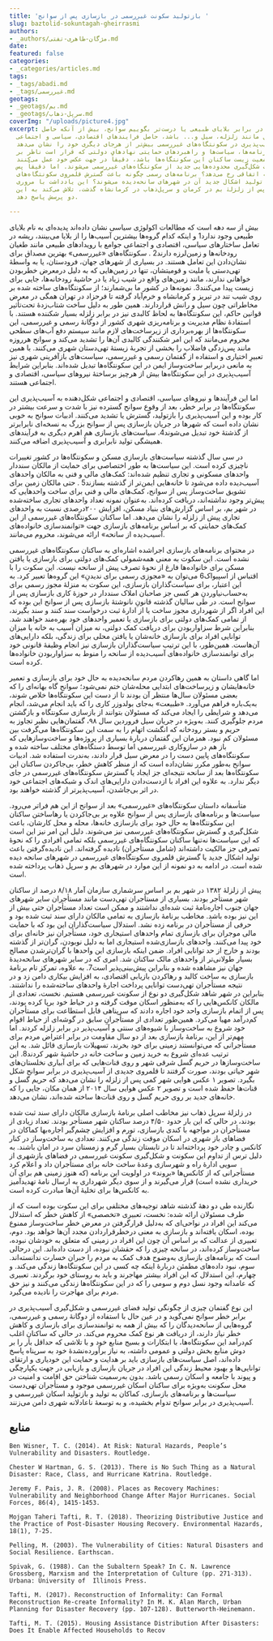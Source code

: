 ```yaml
---
title: 'بازتولید سکونت غیررسمی در بازسازی پس از سوانح '
slug: baztolid-sokuntagah-gheirrasmi
authors:
- _authors/مژگان-طاهری-تفتی.md
date: 
featured: false
categories:
- _categories/articles.md
tags:
- _tags/abadi.md
- _tags/غیررسمی.md
geotags:
- _geotags/بم.md
- _geotags/سرپل-ذهاب.md
coverImg: "/uploads/picture4.jpg"
excerpt: آسیب‌پذیری در برابر بلایای طبیعی یا درست‌تر بگوییم سوانح، بیش از آنکه حاصل
  پدیده‌های معمول مانند زلزله، سیل و... باشد، حاصل فرایندهای اقتصادی، سیاسی و اجتماعی‌
  است. این آسیب‌پذیری در سکونتگاه‌های غیررسمی بیش‌تر از هرجای دیگری خود را نشان می‌دهد.
  در مقابل برنامه‌ها، سیاست‌ها و راهبردهای حمایتی نهادهای دولتی که قرار است ناظر بر
  بهبود وضعیت زیست ساکنان این سکونتگاه‌ها باشد، دقیقاً در جهت عکس خود عمل می‌کنند
  و باعث شکل‌گیری محدوده‌هایی جدید از سکونتگاه‌های غیررسمی می‌‌شوند. اما دقیقاً پس
  از وقوع سوانح چه اتفاقی رخ می‌دهد؟ برنامه‌های رسمی چگونه باعث گسترش قلمروی سکونتگاه‌های
  غیررسمی یا تولید اشکال جدید آن در شهرهای سانحه‌دیده می‌شوند؟ این یادداشت با مروری
  بر آنچه پس از زلزلۀ بم در کرمان و سرپل‌ذهاب در کرمانشاه گذشت، تلاش می‌کند به این
  دو پرسش پاسخ دهد.

---
```

بیش از سه دهه است که مطالعات اکولوژی سیاسی نشان داده‌اند پدیده‌ای به نام بلایای طبیعی وجود ندارد1 و اینکه کدام گروه‌ها بیشترین آسیب‌ها را از بلایا می‌بینند، ریشه در تعامل ساختارهای سیاسی، اقتصادی و اجتماعی جوامع با رویدادهای طبیعی مانند طغیان رودخانه‌ها و زمین‌لرزه دارند2 . سکونتگاه‌های «غیررسمی» بهترین مصداق برای نشان‌دادن این تعامل هستند. در بسیاری از شهرهای جهان، فرودستان، یا به واسطۀ تهی‌دستی یا ملیت و قومیتشان، تنها در زمین‌هایی که به دلیل درمعرض خطربودن خواهانی ندارند، مانند زمین‌های واقع در شیب زیاد یا در حاشیۀ رودخانه‌ها، جایی برای زیست پیدا می‌کنند3. نمونه‌ها در کشور ما بی‌شمارند؛ از سکونتگاه‌های ساخته شده بر روی شیب تند در تبریز و کرمانشاه و خرم‌آباد گرفته تا فرحزاد در تهران همگی در معرض مخاطراتی چون سیل و رانش قراردارند. همین طور به دلیل ساخت شتاب‌زدۀ تحت‌تأثیر قوانین حاکم، این سکونتگاه‌ها به لحاظ کالبدی نیز در برابر زلزله بسیار شکننده هستند. با استفادۀ نظام مدیریت و برنامه‌ریزی شهری کشور از دوگانۀ رسمی و غیررسمی، این سکونتگاه‌ها از بهره‌برداری از زیرساخت‌های لازم مانند سیستم دفع آب‌های سطحی محروم می‌مانند که این امر شکنندگی کالبدی آن‌ها را تشدید می‌کند و سوانح هرروزه مانند پس‌زدگی فاضلاب را بخشی از تجربۀ زیستۀ تهی‌دستان شهری می‌کنند. با همین تعبیرِ اختیاری و استفاده از گفتمان رسمی و غیررسمی، سیاست‌های بازآفرینی شهری نیز به مانعی دربرابر ساخت‌وساز ایمن در این سکونتگاه‌ها تبدیل شده‌اند. بنابراین شرایط آسیب‌پذیری در این سکونتگاه‌ها بیش از هرچیز برساختۀ نیروهای سیاسی، اقتصادی و اجتماعی هستند.

اما این فرآیندها و نیروهای سیاسی، اقتصادی و اجتماعی شکل‌دهنده به آسیب‌پذیری این سکونتگاه‌ها در برابر خطر، بعد از وقوع سوانح گسترده نیز با شدت و سرعت بیشتر در کار بوده و این آسیب‌پذیری را بازتولید، گسترش یا تشدید می‌کنند. ادبیات سوانح به خوبی نشان داده است که شهرها در جریان بازسازی پس از سوانح بزرگ به نسخه‌ای نابرابرتر از گذشتۀ خود تبدیل می‌شوند4. سیاست‌های بازسازی هم اهرم دیگری به فرآیندهای همیشگی تولید نابرابری و آسیب‌پذیری اضافه می‌کنند.  

در سی سال گذشته سیاست‌های بازسازی مسکن و سکونتگاه‌ها در کشور تغییرات ناچیزی کرده‌ است. این سیاست‌ها به طور اختصاصی برای حمایت از مالکان سنددار واحدهای مسکونی و تجاری تنظیم شده‌اند: کمک‌های مالی و فنی به مالکان واحدهای آسیب‌دیده داده می‌شود تا خانه‌هایی ایمن‌تر از گذشته بسازند5 . حتی مالکان زمین برای تشویق ساخت‌وساز پس از سوانح، کمک‌های مالی و فنی برای ساخت واحدهایی که پیش‌تر وجود نداشته‌اند، دریافت کرده‌اند. به‌عنوان نمونه تعداد واحدهای تجاری ساخته‌شده در شهر بم، بر اساس گزارش‌های بنیاد مسکن، افزایش ۲۰۰درصدی نسبت به واحدهای تجاری پیش از زلزله را نشان می‌دهد. اما ساکنان سکونتگاه‌های غیررسمی از این کمک‌های حمایتی که بر اساس برنامه‌های بازسازی جهت «توانمندسازی ‌‌خانواده‌های ‌‌آسیب‌دیده از سانحه» ارائه می‌شوند، محروم می‌مانند. 

در محتوای برنامه‌های بازسازی اجراشده اشاره‌ای به ساکنان سکونتگاه‌های غیررسمی نشده ‌است. این سکوت به معنی همه‌شمولی کمک‌های دولتی برای بازسازی یا یافتن مسکن برای خانواده‌ها فارغ از نحوۀ تصرف پیش از سانحه نیست. این سکوت را با اقتباس از اسپیواک6  می‌توان به «مجوزی رسمی برای ندیدنِ» این گروه‌ها تعبیر کرد. به این اعتبار، برای سیاست‌گذاران بازسازی، این سکوت به منزلۀ مجوز رسمی برای به‌حساب‌نیاوردنِ هر کسی جز صاحبان املاک سنددار در حوزۀ کاری بازسازی پس از سوانح است. در طی سالیان گذشته قانونِ نانوشتۀ بازسازی پس از سوانح این بوده که این افراد اگر از شهرداری مجوز ساخت یا از ادارۀ ثبت درخواست سند کنند و سند بگیرند، از تمامی کمک‌های دولتی برای بازسازی یا تعمیر واحدهای خود بهره‌مند خواهند شد. بنابراین شرط سزاواربودن برای دریافت کمک دولتی، نه میزان آسیب به خانه یا میزان توانایی افراد برای بازسازی خانه‌شان یا یافتن محلی برای زندگی، بلکه دارایی‌های آن‌هاست. همین‌طور، با این ترتیب سیاست‌گذاران بازسازی نیز انجام وظیفۀ قانونی خود برای توانمندسازی خانواده‌های آسیب‌دیده از سانحه را منوط به سزاواربودن خانواده‌ها کرده ‌است.

اما گاهی داستان به همین رهاکردن مردم سانحه‌دیده به حال خود برای بازسازی و تعمیر خانه‌هایشان و زیرساخت‌های ابتدایی‌ محله‌شان ختم نمی‌شود؛ سوانح گاه بهانه‌ای را که بعضی مسئولان سال‌ها منتظر آن بودند تا از دست این سکونتگاه‌ها خلاص شوند، به‌یک‌باره فراهم می‌آورد. «طبیعت» به‌جای بولدوزر کاری را که باید انجام می‌شد، انجام می‌دهد و شرایطی را ایجاد می‌کند که مسئولان بتوانند از بازسازی سکونتگاه و بازگشتن مردم جلوگیری کنند. به‌ویژه در جریان سیل فروردین سال ۹۸، گفتمان‌هایی نظیر تجاوز به حریم و بستر رودخانه که انگشت اتهام را به سمت این سکونتگاه‌ها می‌گرفت بین مسئولان کم نبود. همزمان این گفتمان دربارۀ بسیاری از پروژه‌ها و ساخت‌وسازهایی که باز هم در سازوکاری غیررسمی اما توسط دستگاه‌های مختلف ساخته شده و سکونتگاه‌های پایین دست را در معرض سیل قرار دادند، به‌ندرت استفاده شد. ادبیات سوانح به‌طور مکرر نشان‌داده است که از منظر کاهش خطر، بی‌جاکردن ساکنان این سکونتگاه‌ها بعد از سانحه نتیجه‌ای جز ایجاد یا گسترش سکونتگاه‌های غیررسمی در جای دیگر ندارد. به علاوه این افراد با ازدست‌دادن دارایی‌های اندک و شبکه‌های اجتماعی خود در اثر بی‌جاشدن، آسیب‌پذیرتر از گذشته خواهند بود. 

متأسفانه داستان سکونتگاه‌های «غیررسمی» بعد از سوانح از این هم فراتر می‌رود. سیاست‌ها و برنامه‌‌های بازسازی پس از سوانح علاوه بر بی‌جاکردن یا رهاساختن ساکنان این سکونتگاه‌ها به حال خود برای بازسازی خانه‌ها، محله و محل کارشان، باعث شکل‌گیری و گسترش سکونتگاه‌های غیررسمی نیز می‌شوند. دلیل این امر نیز این است که این سیاست‌ها نه‌تنها ساکنان سکونتگاه‌های غیررسمی بلکه تمامی افرادی را که نحوۀ تصرفی جز مالکیت داشته‌اند (شامل مستأجران) نادیده گرفته‌اند. این نادیده‌گرفتن باعث تولید اشکال جدید یا گسترش قلمروی سکونتگاه‌های غیررسمی در شهرهای سانحه دیده شده است. در ادامه به دو نمونه از این موارد در شهرهای بم و سرپل ذهاب پرداخته شده است.

پیش از زلزلۀ ۱۳۸۲ در شهر بم بر اساس سرشماری سازمان آمار ۸/۱۸ درصد از ساکنان شهر مستأجر بودند. بسیاری از مستأجران تهی‌دست مانند مستأجران سایر شهرهای جهان جنوب اجاره‌نامۀ ثبت شده‌ای نداشتند و ممکن است تعداد مستأجران حتی بیش از این نیز بوده باشد. مخاطب برنامۀ بازسازی به تمامی مالکان دارای سند ثبت شده بود و حرفی از مستأجران در برنامه زده نشد. استدلال سیاست‌گذاران این بود که با حمایت مالی موجران برای بازسازی تمام واحدهای استیجاری خود، مستأجران نیز خانه‌ای برای خود پیدا می‌کنند. واحدهای بازسازی‌شده استیجاری اما به دلیل نوبودن، گران‌تر از گذشته بودند و خارج از حد توانایی افراد. ضمن اینکه بازسازی این واحدها با گران‌ترشدن مصالح بسیار طولانی‌تر از واحدهای مالک ساکنان شد. امری که در سایر شهرهای سانحه‌دیدۀ جهان نیز مشاهده شده و بنابراین پیش‌بینی‌پذیر است7. به علاوه، تمرکز تام برنامۀ بازسازی به ساخت کالبد و رهاکردن بازیابی اقتصادی، به افزایش بیکاری دامن زد و در نتیجه مستأجران تهی‌دست توانایی پرداخت اجارۀ واحدهای ساخته‌شده را نداشتند. بنابراین در شهر شاهد شکل‌گیری دو نوع از سکونت غیررسمی هستیم. نخست، تعدادی از مالکان کانکس‌هایی را که به‌منظور اسکان موقت گرفته و در حیاط خود برپا کرده بودند، پس از اتمام بازسازی واحد خود اجاره دادند که سرپناهی قابل استطاعت برای مستأجران کم‌درآمد مهیا می‌کرد. همین‌طور تعدادی از مستأجرانِ سابق در گوشه‌ای از حیاط اقوام خود شروع به ساخت‌وساز با شیوه‌های سنتی و آسیب‌پذیر در برابر زلزله کردند. اما مهم‌تر از این، برنامۀ بازسازی بعد از دو سال مقاومت در برابر اعتراض مردم برای مستأجرانی که می‌توانستند زمینی برای خود بخرند، تسهیلات بازسازی قائل شد. به این ترتیب عده‌ای شروع به خرید زمین و ساخت خانه در حاشیۀ شهر کردند8. این ساخت‌وسازها در حریم گسل شرقی شهر و روی قنات‌هایی که برای آبیاری نخلستان‌های شهر حیاتی بودند، صورت گرفتند تا قلمروی جدیدی از آسیب‌پذیری در برابر سوانح شکل بگیرد. تصویر ۱ عکس هوایی شهر کمی پس از زلزله را نشان می‌دهد که حریم گسل و قنات‌ها حفظ شده است و تصویر ۲ عکس هوایی سال ۲۰۱۴ از همان مکان، جایی را که خانه‌های جدید بر روی حریم گسل و روی قنات‌ها ساخته شده‌اند، نشان می‌دهد.

در زلزلۀ سرپل ذهاب نیز مخاطب اصلی برنامۀ بازسازی مالکان دارای سند ثبت شده بودند، در حالی که این‌ بار حدود ۴/۵۰ درصد ساکنان شهر مستأجر بودند. تعداد زیادی از مستأجران در مواجهه با کندی بازسازی، تورم و افزایش چشم‌گیر اجاره‌بها کماکان در فضاهای باز شهری در اسکان موقت زندگی می‌کنند. تعدادی به ساخت‌وساز در کنار کانکس و چادر خود پرداخته‌اند تا در تابستان بسیار گرم و زمستان سرد در امان باشند. به دلیل ترس از تداوم این سکونت و شکل‌گیری سکونت غیررسمی در فضاهای بازشهری از سویی ادارۀ راه و شهرسازی وعدۀ ساخت خانه برای مستأجران داد و اعلام کرد مستأجرانی که از کانکس‌ها «بروند» در اولویت این برنامه (که هنوز زمینی هم برای آن خریداری نشده است) قرار می‌گیرند و از سوی دیگر شهرداری به ارسال نامۀ تهدیدآمیز به کانکس‌ها برای تخلیۀ آن‌ها مبادرت کرده است.

 نگارنده طی دو دهۀ گذشته شاهد توجیه‌های مختلفی برای این سکوت بوده است که از طرف مسئولان ارائه شده: نخست، تعبیری «تخصصی» از کاهش خطر که استدلال می‌کند این افراد در نواحی‌ای که به‌دلیل قرارگرفتن در معرض خطر ساخت‌وساز ممنوع بوده، اسکان یافته‌اند و بازسازی به معنی درخطرقراردادن مجدد آن‌ها خواهد بود. دوم، تعبیری از عدالت که بر اساس آن چون این افراد در زمینی که متعلق به خودشان نبوده، ساخت‌وساز کرده‌اند، در سانحه چیزی را که حقشان نبوده، از دست داده‌اند. این درحالی است که برنامه‌های بازسازی به‌وضوح هدف کمک به مردم را جبران خسارت ندانسته‌اند. سوم، نبود داده‌های مطمئن دربارۀ اینکه چه کسی در این سکونتگاه‌ها زندگی می‌کند. و چهارم، این استدلال که این افراد بیشتر مهاجرند و باید به روستای خود برگردند. تعبیری که عامدانه وجود نسل دوم و سومی را که در این سکونتگاه‌ها زندگی می‌کنند و نیز حق مردم برای مهاجرت را نادیده می‌گیرد. 

این نوع گفتمان چیزی از چگونگی تولید فضای غیررسمی و شکل‌گیری آسیب‌پذیری در برابر خطر سوانح نمی‌گوید و در عین حال با استفاده از دوگانۀ رسمی و غیررسمی، گروه‌هایی از سانحه‌دیدگان را که بیش از همه به توانمندسازی برای بازسازی و کاهش خطر نیاز دارند، از دریافت هر نوع کمک محروم می‌کند. در حالی که ساکنانِ اغلب کم‌درآمد این سکونتگاه‌ها، با ابتکارات و بسیج منابع خود و با تلاشی که حداقل بار را بر دوش منابع بخش دولتی و عمومی داشته، به نیاز برآورده‌نشدۀ خود به سرپناه پاسخ داده‌اند، اصل سیاست‌های بازسازی باید بر هدایت و حمایت این خودیاری و ارتقای توانایی‌ها و بهبود محیط زندگی این افراد در جریان بازسازی و بازیابی در جهت یکپارچگی و پیوند با جامعه و اسکان رسمی باشد. بدون به‌رسمیت شناختن حق اقامت و امنیت در محل سکونت به‌ویژه برای ساکنان اسکان غیررسمی موجود و مستأجران تهی‌دست سیاست‌ها و برنامه‌های بازسازی، کماکان به تولید و بازتولید اسکان غیررسمی و آسیب‌پذیری در برابر سوانح تدوام بخشیده، و به توسعۀ ناعادلانه شهری دامن می‌زنند.

## منابع

    Ben Wisner, T. C. (2014). At Risk: Natural Hazards, People’s Vulnerability and Disasters. Routledge.

    Chester W Hartman, G. S. (2013). There is No Such Thing as a Natural Disaster: Race, Class, and Hurricane Katrina. Routledge.

    Jeremy F. Pais, J. R. (2008). Places as Recovery Machines: Vulnerability and Neighborhood Change After Major Hurricanes. Social Forces, 86(4), 1415-1453.

    Mojgan Taheri Tafti, R. T. (2018). Theorizing Distributive Justice and the Practice of Post-Disaster Housing Recovery. Environmental Hazards, 18(1), 7-25.

    Pelling, M. (2003). The Vulnerability of Cities: Natural Disasters and Social Resilience. Earthscan.

    Spivak, G. (1988). Can the Subaltern Speak? In C. N. Lawrence Grossberg, Marxism and the Interpretation of Culture (pp. 271-313). Urbana: University of  Illinois Press.

    Tafti, M. (2017). Reconstruction of Informality: Can Formal Reconstruction Re-create Informality? In M. K. Alan March, Urban Planning for Disaster Recovery (pp. 107-128). Butterworth-Heinemann.

    Tafti, M. T. (2015). Housing Assistance Distribution After Disasters: Does It Enable Affected Households to Recov